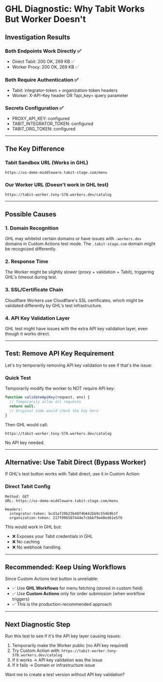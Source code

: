 # GHL Diagnostic: Why Tabit Works But Worker Doesn't

## Investigation Results

### Both Endpoints Work Directly ✅
- Direct Tabit: 200 OK, 269 KB ✅
- Worker Proxy: 200 OK, 269 KB ✅

### Both Require Authentication ✅
- Tabit: integrator-token + organization-token headers
- Worker: X-API-Key header OR ?api_key= query parameter

### Secrets Configuration ✅
- PROXY_API_KEY: configured
- TABIT_INTEGRATOR_TOKEN: configured
- TABIT_ORG_TOKEN: configured

---

## The Key Difference

### Tabit Sandbox URL (Works in GHL)
```
https://us-demo-middleware.tabit-stage.com/menu
```

### Our Worker URL (Doesn't work in GHL test)
```
https://tabit-worker.tony-578.workers.dev/catalog
```

---

## Possible Causes

### 1. Domain Recognition
GHL may whitelist certain domains or have issues with `.workers.dev` domains in Custom Actions test mode. The `.tabit-stage.com` domain might be recognized differently.

### 2. Response Time
The Worker might be slightly slower (proxy + validation + Tabit), triggering GHL's timeout during test.

### 3. SSL/Certificate Chain
Cloudflare Workers use Cloudflare's SSL certificates, which might be validated differently by GHL's test infrastructure.

### 4. API Key Validation Layer
GHL test might have issues with the extra API key validation layer, even though it works direct.

---

## Test: Remove API Key Requirement

Let's try temporarily removing API key validation to see if that's the issue:

### Quick Test

Temporarily modify the worker to NOT require API key:

```javascript
function validateApiKey(request, env) {
  // Temporarily allow all requests
  return null;
  // Original code would check the key here
}
```

Then GHL would call:
```
https://tabit-worker.tony-578.workers.dev/catalog
```

No API key needed.

---

## Alternative: Use Tabit Direct (Bypass Worker)

If GHL's test button works with Tabit direct, use it in Custom Action:

### Direct Tabit Config
```
Method: GET
URL: https://us-demo-middleware.tabit-stage.com/menu

Headers:
  integrator-token: bcd1af29b23b40f4b642bb9c554b9b1f
  organization-token: 217f096507444e7cbbbf9a40ed61e5f6
```

This would work in GHL but:
- ❌ Exposes your Tabit credentials in GHL
- ❌ No caching
- ❌ No webhook handling

---

## Recommended: Keep Using Workflows

Since Custom Actions test button is unreliable:
- ✅ Use **GHL Workflows** for menu fetching (stored in custom field)
- ✅ Use **Custom Actions** only for order submission (when workflow triggers)
- ✅ This is the production-recommended approach

---

## Next Diagnostic Step

Run this test to see if it's the API key layer causing issues:

1. Temporarily make the Worker public (no API key required)
2. Try Custom Action with: `https://tabit-worker.tony-578.workers.dev/catalog`
3. If it works → API key validation was the issue
4. If it fails → Domain or infrastructure issue

Want me to create a test version without API key validation?

